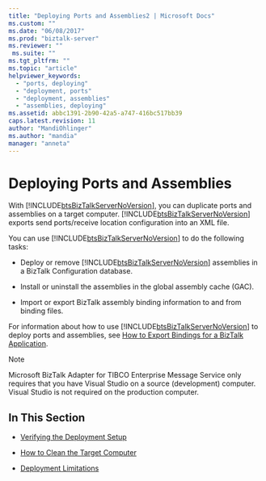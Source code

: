 ```yaml
---
title: "Deploying Ports and Assemblies2 | Microsoft Docs"
ms.custom: ""
ms.date: "06/08/2017"
ms.prod: "biztalk-server"
ms.reviewer: ""
 ms.suite: ""
ms.tgt_pltfrm: ""
ms.topic: "article"
helpviewer_keywords: 
  - "ports, deploying"
  - "deployment, ports"
  - "deployment, assemblies"
  - "assemblies, deploying"
ms.assetid: abbc1391-2b90-42a5-a747-416bc517bb39
caps.latest.revision: 11
author: "MandiOhlinger"
ms.author: "mandia"
manager: "anneta"
---
```

# Deploying Ports and Assemblies
With [!INCLUDE[btsBizTalkServerNoVersion](../includes/btsbiztalkservernoversion-md.md)], you can duplicate ports and assemblies on a target computer. [!INCLUDE[btsBizTalkServerNoVersion](../includes/btsbiztalkservernoversion-md.md)] exports send ports/receive location configuration into an XML file.  
  
 You can use [!INCLUDE[btsBizTalkServerNoVersion](../includes/btsbiztalkservernoversion-md.md)] to do the following tasks:  
  
-   Deploy or remove [!INCLUDE[btsBizTalkServerNoVersion](../includes/btsbiztalkservernoversion-md.md)] assemblies in a BizTalk Configuration database.  
  
-   Install or uninstall the assemblies in the global assembly cache (GAC).  
  
-   Import or export BizTalk assembly binding information to and from binding files.  
  
 For information about how to use [!INCLUDE[btsBizTalkServerNoVersion](../includes/btsbiztalkservernoversion-md.md)] to deploy ports and assemblies, see [How to Export Bindings for a BizTalk Application](../core/how-to-export-bindings-for-a-biztalk-application.md).  
  
> [!NOTE]
>  Microsoft BizTalk Adapter for TIBCO Enterprise Message Service only requires that you have Visual Studio on a source (development) computer. Visual Studio is not required on the production computer.  
  
## In This Section  
  
-   [Verifying the Deployment Setup](../core/verifying-the-deployment-setup2.md)  
  
-   [How to Clean the Target Computer](../core/how-to-clean-the-target-computer2.md)  
  
-   [Deployment Limitations](../core/deployment-limitations1.md)